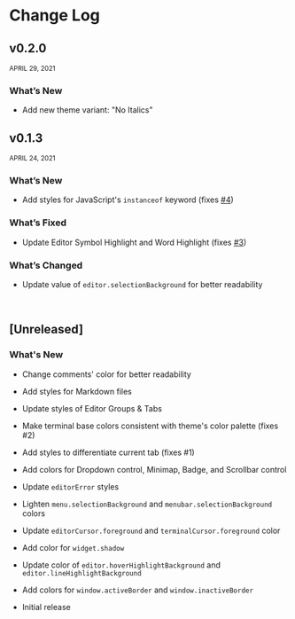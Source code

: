 # Change Log

## v0.2.0

<small>APRIL 29, 2021</small>

### What’s New

- Add new theme variant: "No Italics"

## v0.1.3

<small>APRIL 24, 2021</small>

### What’s New

- Add styles for JavaScript's `instanceof` keyword (fixes [#4](https://github.com/spaceinvadev/asteria/issues/4))

### What’s Fixed

- Update Editor Symbol Highlight and Word Highlight (fixes [#3](https://github.com/spaceinvadev/asteria/issues/3))

### What’s Changed

- Update value of `editor.selectionBackground` for better readability

<br>

## [Unreleased]

### What's New

- Change comments' color for better readability

- Add styles for Markdown files

- Update styles of Editor Groups & Tabs

- Make terminal base colors consistent with theme's color palette (fixes #2)

- Add styles to differentiate current tab (fixes #1)

- Add colors for Dropdown control, Minimap, Badge, and Scrollbar control

- Update `editorError` styles

- Lighten `menu.selectionBackground` and `menubar.selectionBackground` colors

- Update `editorCursor.foreground` and `terminalCursor.foreground` color

- Add color for `widget.shadow`

- Update color of `editor.hoverHighlightBackground` and `editor.lineHighlightBackground`

- Add colors for `window.activeBorder` and `window.inactiveBorder`

- Initial release
